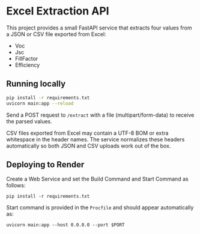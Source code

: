 # Excel Extraction API

This project provides a small FastAPI service that extracts four values from a JSON or CSV file exported from Excel:

- Voc
- Jsc
- FillFactor
- Efficiency

## Running locally

```bash
pip install -r requirements.txt
uvicorn main:app --reload
```

Send a POST request to `/extract` with a file (multipart/form-data) to receive the parsed values.

CSV files exported from Excel may contain a UTF-8 BOM or extra whitespace in the
header names. The service normalizes these headers automatically so both JSON
and CSV uploads work out of the box.

## Deploying to Render
Create a Web Service and set the Build Command and Start Command as follows:

```
pip install -r requirements.txt
```

Start command is provided in the `Procfile` and should appear automatically as:

```
uvicorn main:app --host 0.0.0.0 --port $PORT
```

